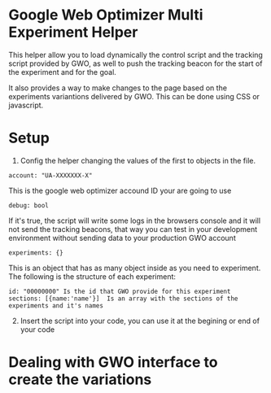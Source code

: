 Google Web Optimizer Multi Experiment Helper
============================================

This helper allow you to load dynamically the control script and the tracking script provided by GWO, as well to push the tracking beacon for the start of the experiment and for the goal.

It also provides a way to make changes to the page based on the experiments variantions delivered by GWO. This can be done using CSS or javascript.

Setup
=====
1) Config the helper changing the values of the first to objects in the file.

`account: "UA-XXXXXXX-X"`

This is the google web optimizer accound ID your are going to use

`debug: bool`

If it's true, the script will write some logs in the browsers console and it will not send the tracking beacons, that way you can test in your development environment without sending data to your production GWO account

`experiments: {}`

This is an object that has as many object inside as you need to experiment. The following is the structure of each experiment:

	id: "00000000" Is the id that GWO provide for this experiment
	sections: [{name:'name'}]  Is an array with the sections of the experiments and it's names

2) Insert the script into your code, you can use it at the begining or end of your code

	<script src="/gwo_helper.js"></script>

Dealing with GWO interface to create the variations
===================================================
